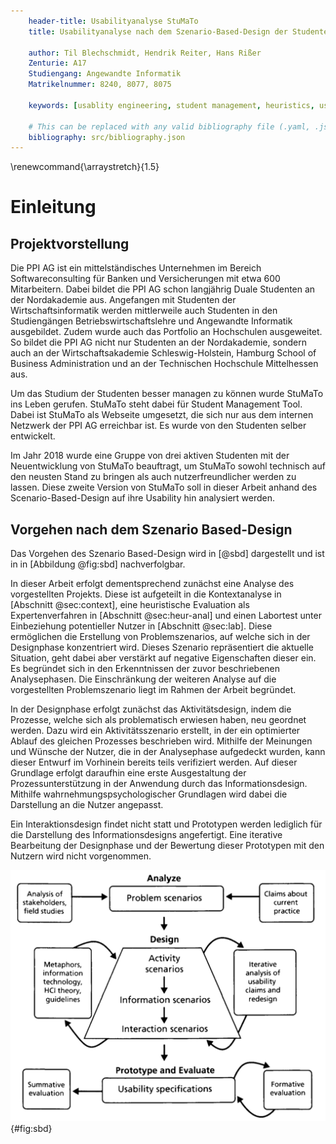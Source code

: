 ```yaml
---
    header-title: Usabilityanalyse StuMaTo
    title: Usabilityanalyse nach dem Szenario-Based-Design der Studentenverwaltungsplattform StuMaTo

    author: Til Blechschmidt, Hendrik Reiter, Hans Rißer 
    Zenturie: A17
    Studiengang: Angewandte Informatik
    Matrikelnummer: 8240, 8077, 8075 

    keywords: [usablity engineering, student management, heuristics, user experience lab, nordakademie, nak, ppi]
    
    # This can be replaced with any valid bibliography file (.yaml, .json, .bib)
    bibliography: src/bibliography.json
---
```

\renewcommand{\arraystretch}{1.5}

# Einleitung

## Projektvorstellung

Die PPI AG ist ein mittelständisches Unternehmen im Bereich Softwareconsulting für Banken und Versicherungen mit etwa 600 Mitarbeitern. Dabei bildet die PPI AG schon langjährig Duale Studenten an der Nordakademie aus. Angefangen mit Studenten der Wirtschaftsinformatik werden mittlerweile auch Studenten in den Studiengängen Betriebswirtschaftslehre und Angewandte Informatik ausgebildet. Zudem wurde auch das Portfolio an Hochschulen ausgeweitet. So bildet die PPI AG nicht nur Studenten an der Nordakademie, sondern auch an der Wirtschaftsakademie Schleswig-Holstein, Hamburg School of Business Administration und an der Technischen Hochschule Mittelhessen aus.

Um das Studium der Studenten besser managen zu können wurde StuMaTo ins Leben gerufen. StuMaTo steht dabei für Student Management Tool. Dabei ist StuMaTo als Webseite umgesetzt, die sich nur aus dem internen Netzwerk der PPI AG erreichbar ist. Es wurde von den Studenten selber entwickelt.

Im Jahr 2018 wurde eine Gruppe von drei aktiven Studenten mit der Neuentwicklung von StuMaTo beauftragt, um StuMaTo sowohl technisch auf den neusten Stand zu bringen als auch nutzerfreundlicher werden zu lassen. Diese zweite Version von StuMaTo soll in dieser Arbeit anhand des Scenario-Based-Design auf ihre Usability hin analysiert werden.

## Vorgehen nach dem Szenario Based-Design

Das Vorgehen des Szenario Based-Design wird in [@sbd] dargestellt und ist in in [Abbildung @fig:sbd] nachverfolgbar.

In dieser Arbeit erfolgt dementsprechend zunächst eine Analyse des vorgestellten Projekts. Diese ist aufgeteilt in die Kontextanalyse in [Abschnitt @sec:context], eine heuristische Evaluation als Expertenverfahren in [Abschnitt @sec:heur-anal] und einen Labortest unter Einbeziehung potentieller Nutzer in [Abschnitt @sec:lab]. Diese ermöglichen die Erstellung von Problemszenarios, auf welche sich in der Designphase konzentriert wird. Dieses Szenario repräsentiert die aktuelle Situation, geht dabei aber verstärkt auf negative Eigenschaften dieser ein. Es begründet sich in den Erkenntnissen der zuvor beschriebenen Analysephasen. Die Einschränkung der weiteren Analyse auf die vorgestellten Problemszenario liegt im Rahmen der Arbeit begründet.

In der Designphase erfolgt zunächst das Aktivitätsdesign, indem die Prozesse, welche sich als problematisch erwiesen haben, neu geordnet werden. Dazu wird ein Aktivitätsszenario erstellt, in der ein optimierter Ablauf des gleichen Prozesses beschrieben wird. Mithilfe der Meinungen und Wünsche der Nutzer, die in der Analysephase aufgedeckt wurden, kann dieser Entwurf im Vorhinein bereits teils verifiziert werden.
Auf dieser Grundlage erfolgt daraufhin eine erste Ausgestaltung der Prozessunterstützung in der Anwendung durch das Informationsdesign. Mithilfe wahrnehmungspsychologischer Grundlagen wird dabei die Darstellung an die Nutzer angepasst.

Ein Interaktionsdesign findet nicht statt und Prototypen werden lediglich für die Darstellung des Informationsdesigns angefertigt. Eine iterative Bearbeitung der Designphase und der Bewertung dieser Prototypen mit den Nutzern wird nicht vorgenommen.

![Szenario Based-Design aus [@sbd]](src/images/image-20201001175014886.png){#fig:sbd}
